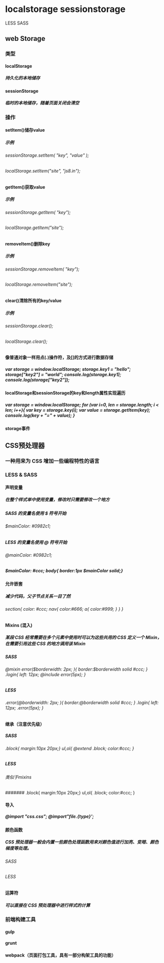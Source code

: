 # localstorage sessionstorage 
LESS SASS

## web Storage

### 类型

#### localStorage

##### 持久化的本地储存

#### sessionStorage

##### 临时的本地储存，随着页面关闭会清空

### 操作

#### setItem()储存value

##### 示例

###### sessionStorage.setItem( "key", "value" );

###### localStorage.setItem("site", "js8.in");

#### getItem()获取value

##### 示例

###### sessionStorage.getItem( "key");

###### localStorage.getItem("site");

#### removeItem()删除key

##### 示例

###### sessionStorage.removeItem( "key");

###### localStorage.removeItem("site");

#### clear()清除所有的key/value

##### 示例

###### sessionStorage.clear();

###### localStorage.clear();

#### 像普通对象一样用点(.)操作符，及[]的方式进行数据存储

##### var storage = window.localStorage; storage.key1 = "hello"; storage["key2"] = "world"; console.log(storage.key1); console.log(storage["key2"]);

#### localStorage和sessionStorage的key和length属性实现遍历

##### var storage = window.localStorage; for (var i=0, len = storage.length; i  <  len; i++){     var key = storage.key(i);     var value = storage.getItem(key);     console.log(key + "=" + value); }

#### storage事件

## CSS预处理器

### 一种用来为 CSS 增加一些编程特性的语言

### LESS & SASS

#### 声明变量

##### 在整个样式单中使用变量，修改时只需要修改一个地方

##### SASS 的变量名使用 $ 符号开始

###### $mainColor: #0982c1; 

##### LESS 的变量名使用 @ 符号开始

###### @mainColor: #0982c1; 

##### $mainColor: #ccc; body{ border:1px $mainColor solid;}

#### 允许嵌套

##### 减少代码，父子节点关系一目了然 

###### section{ color: #ccc; nav{ color:#666; a{ color:#999; } } }

#### Mixins (混入)

##### 某段 CSS 经常需要在多个元素中使用时可以为这些共用的 CSS 定义一个 Mixin，在需要引用这些 CSS 的地方调用该 Mixin

##### SASS

###### @mixin error($borderwidth: 2px; ){ border:$borderwidth solid #ccc; } .login{ left: 12px; @include error(5px); }

##### LESS

###### .error(@borderwidth: 2px; ){ border:@borderwidth solid #ccc; } .login{ left: 12px; .error(5px); }

#### 继承（注意优先级）

##### SASS

###### .block{ margin:10px 20px;} ul,ol{ @extend .block; color:#ccc; }

##### LESS

###### 类似于mixins

####### .block{ margin:10px 20px;} ul,ol{ .block; color:#ccc; }

#### 导入

##### @import "css.css"; @import"file.{type}';

#### 颜色函数

##### CSS 预处理器一般会内置一些颜色处理函数用来对颜色值进行加亮、变暗、颜色梯度等处理。

###### SASS

###### LESS

#### 运算符

##### 可以直接在 CSS 预处理器中进行样式的计算

### 前端构建工具

#### gulp

#### grunt

#### webpack（页面打包工具，具有一部分构架工具的功能）
